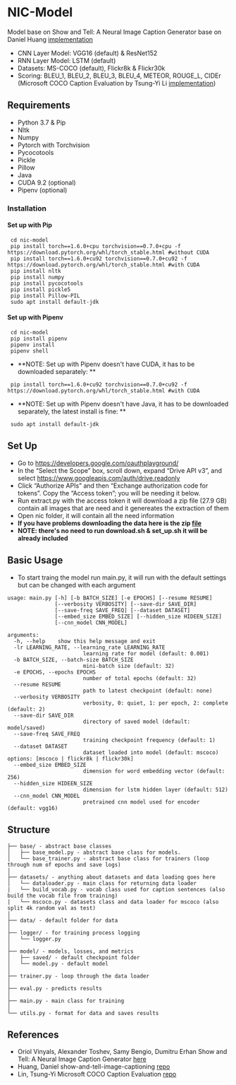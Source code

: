 # NIC-Model

Model base on Show and Tell: A Neural Image Caption Generator base on Daniel Huang [implementation](https://github.com/yhung119/show-and-tell-image-captioning)
- CNN Layer Model: VGG16 (default) & ResNet152
- RNN Layer Model: LSTM (default)
- Datasets: MS-COCO (default), Flickr8k & Flickr30k
- Scoring: BLEU_1, BLEU_2, BLEU_3, BLEU_4, METEOR, ROUGE_L, CIDEr (Microsoft COCO Caption Evaluation by Tsung-Yi Li [implementation](https://github.com/tylin/coco-caption))

## Requirements
- Python 3.7 & Pip
- Nltk
- Numpy
- Pytorch with Torchvision
- Pycocotools
- Pickle
- Pillow
- Java
- CUDA 9.2 (optional)
- Pipenv (optional)

### Installation 
#### Set up with Pip
```
 cd nic-model
 pip install torch==1.6.0+cpu torchvision==0.7.0+cpu -f https://download.pytorch.org/whl/torch_stable.html #without CUDA
 pip install torch==1.6.0+cu92 torchvision==0.7.0+cu92 -f https://download.pytorch.org/whl/torch_stable.html #with CUDA
 pip install nltk
 pip install numpy
 pip install pycocotools
 pip install pickle5
 pip install Pillow-PIL
 sudo apt install default-jdk
```

#### Set up with Pipenv 
```
 cd nic-model
 pip install pipenv
 pipenv install
 pipenv shell
```
- **NOTE: Set up with Pipenv doesn't have CUDA, it has to be downloaded separately: **
```
 pip install torch==1.6.0+cu92 torchvision==0.7.0+cu92 -f https://download.pytorch.org/whl/torch_stable.html #with CUDA
```
- **NOTE: Set up with Pipenv doesn't have Java, it has to be downloaded separately, the latest install is fine: **
```
 sudo apt install default-jdk
```

## Set Up
- Go to https://developers.google.com/oauthplayground/
- In the “Select the Scope” box, scroll down, expand “Drive API v3”, and select https://www.googleapis.com/auth/drive.readonly
- Click “Authorize APIs” and then “Exchange authorization code for tokens”. Copy the “Access token”; you will be needing it below.
- Run extract.py with the access token it will download a zip file (27.9 GB) contain all images that are need and it genereates the extraction of them
- Open nic folder, it will contain all the need information
- **If you have problems downloading the data here is the zip [file](https://drive.google.com/file/d/16jNwTdwtFXoW_gsxH87TntWh6ICcFzIj/view?usp=sharing)**
- **NOTE: there's no need to run download.sh & set_up.sh it will be already included**


## Basic Usage
- To start traing the model run main.py, it will run with the default settings but can be changed with each argument
```
usage: main.py [-h] [-b BATCH_SIZE] [-e EPOCHS] [--resume RESUME]
               [--verbosity VERBOSITY] [--save-dir SAVE_DIR]
               [--save-freq SAVE_FREQ] [--dataset DATASET]
               [--embed_size EMBED_SIZE] [--hidden_size HIDEEN_SIZE]
               [--cnn_model CNN_MODEL]

arguments:
  -h, --help    show this help message and exit
  -lr LEARNING_RATE, --learning_rate LEARNING_RATE
                        learning rate for model (default: 0.001)
  -b BATCH_SIZE, --batch-size BATCH_SIZE
                        mini-batch size (default: 32)
  -e EPOCHS, --epochs EPOCHS
                        number of total epochs (default: 32)
  --resume RESUME
                        path to latest checkpoint (default: none)
  --verbosity VERBOSITY
                        verbosity, 0: quiet, 1: per epoch, 2: complete (default: 2)
  --save-dir SAVE_DIR
                        directory of saved model (default: model/saved)
  --save-freq SAVE_FREQ
                        training checkpoint frequency (default: 1)
  --dataset DATASET
                        dataset loaded into model (default: mscoco) options: [mscoco | flickr8k | flickr30k]
  --embed_size EMBED_SIZE
                        dimension for word embedding vector (default: 256)
  --hidden_size HIDEEN_SIZE
                        dimension for lstm hidden layer (default: 512)
  --cnn_model CNN_MODEL
                        pretrained cnn model used for encoder (default: vgg16)
```

## Structure
```
├── base/ - abstract base classes
│   ├── base_model.py - abstract base class for models.
│   └── base_trainer.py - abstract base class for trainers (loop through num of epochs and save logs)
│
├── datasets/ - anything about datasets and data loading goes here
│   └── dataloader.py - main class for returning data loader
|   └── build_vocab.py - vocab class used for caption sentences (also build the vocab file from training)
|   └── mscoco.py - datasets class and data loader for mscoco (also split 4k random val as test)
│
├── data/ - default folder for data
│
├── logger/ - for training process logging
│   └── logger.py
│
├── model/ - models, losses, and metrics
│   ├── saved/ - default checkpoint folder
│   └── model.py - default model
│
├── trainer.py - loop through the data loader 
│
├── eval.py - predicts results
│
├── main.py - main class for training
│
└── utils.py - format for data and saves results

```

## References

* Oriol Vinyals, Alexander Toshev, Samy Bengio, Dumitru Erhan Show and Tell: A Neural Image Caption Generator [here](http://static.googleusercontent.com/media/research.google.com/es//pubs/archive/43274.pdf)
* Huang, Daniel show-and-tell-image-captioning [repo](https://github.com/yhung119/show-and-tell-image-captioning)
* Lin, Tsung-Yi Microsoft COCO Caption Evaluation [repo](https://github.com/tylin/coco-caption)
